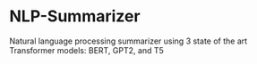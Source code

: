 # NLP-Summarizer
Natural language processing summarizer using 3 state of the art Transformer models: BERT, GPT2, and T5
